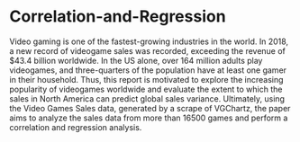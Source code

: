 # Correlation-and-Regression

Video gaming is one of the fastest-growing industries in the world. In 2018, a new record of videogame sales was recorded, exceeding the revenue of $43.4 billion worldwide. In the US alone, over 164 million adults play videogames, and three-quarters of the population have at least one gamer in their household. Thus, this report is motivated to explore the increasing popularity of videogames worldwide and evaluate the extent to which the sales in North America can predict global sales variance. Ultimately, using the Video Games Sales data, generated by a scrape of VGChartz, the paper aims to analyze the sales data from more than 16500 games and perform a correlation and regression analysis.
